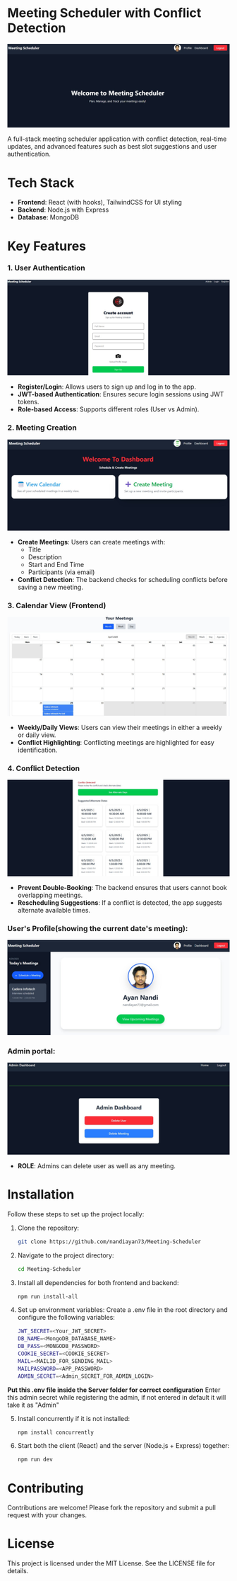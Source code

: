 # Meeting Scheduler with Conflict Detection

![Calendar View](./assets/img5.jpg)

A full-stack meeting scheduler application with conflict detection, real-time updates, and advanced features such as best slot suggestions and user authentication.

# Tech Stack

- **Frontend**: React (with hooks), TailwindCSS for UI styling
- **Backend**: Node.js with Express
- **Database**: MongoDB


# Key Features

### 1. User Authentication
![Calendar View](./assets/img7.jpg)
- **Register/Login**: Allows users to sign up and log in to the app.
- **JWT-based Authentication**: Ensures secure login sessions using JWT tokens.
- **Role-based Access**: Supports different roles (User vs Admin).


### 2. Meeting Creation
![Calendar View](./assets/img1.jpg)
- **Create Meetings**: Users can create meetings with:
  - Title
  - Description
  - Start and End Time
  - Participants (via email)
- **Conflict Detection**: The backend checks for scheduling conflicts before saving a new meeting.


### 3. Calendar View (Frontend)
![Calendar View](./assets/img3.jpg)
- **Weekly/Daily Views**: Users can view their meetings in either a weekly or daily view.
- **Conflict Highlighting**: Conflicting meetings are highlighted for easy identification.

### 4. Conflict Detection
![Calendar View](./assets/img9.jpg)
- **Prevent Double-Booking**: The backend ensures that users cannot book overlapping meetings.
- **Rescheduling Suggestions**: If a conflict is detected, the app suggests alternate available times.

### User's Profile(showing the current date's meeting):
![Calendar View](./assets/img2.jpg)

### Admin portal:
![Calendar View](./assets/img10.jpg)
- **ROLE**: Admins can delete user as well as any meeting.

# Installation

Follow these steps to set up the project locally:

1. Clone the repository:
   ```bash
   git clone https://github.com/nandiayan73/Meeting-Scheduler

2. Navigate to the project directory:
    ```bash
    cd Meeting-Scheduler

3. Install all dependencies for both frontend and backend:
    ```bash
    npm run install-all

4. Set up environment variables: Create a .env file in the root directory and configure the following variables:
    ```bash
    JWT_SECRET=<Your_JWT_SECRET>
    DB_NAME=<MongoDB_DATABASE_NAME>
    DB_PASS=<MONGODB_PASSWORD>
    COOKIE_SECRET=<COOKIE_SECRET>
    MAIL=<MAILID_FOR_SENDING_MAIL>
    MAILPASSWORD=<APP_PASSWORD>
    ADMIN_SECRET=<Admin_SECRET_FOR_ADMIN_LOGIN>
**Put this .env file inside the Server folder for correct configuration**
Enter this admin secret while registering the admin, if not entered in default it will take it as "Admin" 

5. Install concurrently if it is not installed:
    ```bash
    npm install concurrently

6. Start both the client (React) and the server (Node.js + Express) together:
    ```bash
    npm run dev

# Contributing
Contributions are welcome! Please fork the repository and submit a pull request with your changes.

# License
This project is licensed under the MIT License. See the LICENSE file for details.
